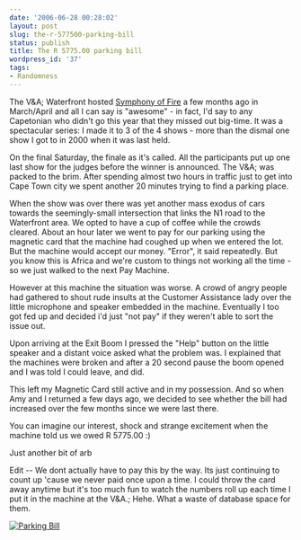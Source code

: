```yaml
---
date: '2006-06-28 00:28:02'
layout: post
slug: the-r-577500-parking-bill
status: publish
title: The R 5775.00 parking bill
wordpress_id: '37'
tags:
- Randomness
---
```


The V&A; Waterfront hosted [Symphony of Fire](http://www.symphonyoffire.co.za/) a few months ago in March/April and all I can say is "awesome" - in fact, I'd say to any Capetonian who didn't go this year that they missed out big-time. It was a spectacular series: I made it to 3 of the 4 shows - more than the dismal one show I got to in 2000 when it was last held.

On the final Saturday, the finale as it's called. All the participants put up one last show for the judges before the winner is announced. The V&A; was packed to the brim. After spending almost two hours in traffic just to get into Cape Town city we spent another 20 minutes trying to find a parking place.

When the show was over there was yet another mass exodus of cars towards the seemingly-small intersection that links the N1 road to the Waterfront area. We opted to have a cup of coffee while the crowds cleared. About an hour later we went to pay for our parking using the magnetic card that the machine had coughed up when we entered the lot. But the machine would accept our money. "Error", it said repeatedly. But you know this is Africa and we're custom to things not working all the time - so we just walked to the next Pay Machine.

However at this machine the situation was worse. A crowd of angry people had gathered to shout rude insults at the Customer Assistance lady over the little microphone and speaker embedded in the machine. Eventually I too got fed up and decided i'd just "not pay" if they weren't able to sort the issue out.

Upon arriving at the Exit Boom I pressed the "Help" button on the little speaker and a distant voice asked what the problem was. I explained that the machines were broken and after a 20 second pause the boom opened and I was told I could leave, and did.

This left my Magnetic Card still active and in my possession. And so when Amy and I returned a few days ago, we decided to see whether the bill had increased over the few months since we were last there.

You can imagine our interest, shock and strange excitement when the machine told us we owed R 5775.00 :)

Just another bit of arb

Edit -- We dont actually have to pay this by the way. Its just continuing to count up 'cause we never paid once upon a time. I could throw the card away anytime but it's too much fun to watch the numbers roll up each time I put it in the machine at the V&A.; Hehe. What a waste of database space for them.

[![Parking Bill](http://timk.co.za/wp-content/uploads/2006/06/pay.jpg)](http://www.timokeller.net/?attachment_id=36)


